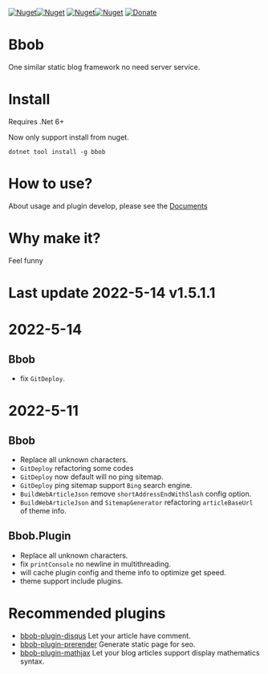 [![Nuget](https://img.shields.io/nuget/v/bbob?label=Bbob&style=flat-square)](https://www.nuget.org/packages/Bbob/)[![Nuget](https://img.shields.io/nuget/dt/bbob?style=flat-square)](https://www.nuget.org/packages/Bbob/)  [![Nuget](https://img.shields.io/nuget/v/bbob.plugin?label=Bbob.Plugin&style=flat-square)](https://www.nuget.org/packages/Bbob.Plugin/)[![Nuget](https://img.shields.io/nuget/dt/bbob.plugin?style=flat-square)](https://www.nuget.org/packages/Bbob/)  [![Donate](https://img.shields.io/badge/Donate-PayPal-green.svg)](https://paypal.me/JinkerLeong?country.x=MY&locale.x=en_US)

# Bbob 
One similar static blog framework no need server service.

# Install
Requires .Net 6+

Now only support install from nuget.
```
dotnet tool install -g bbob
```

# How to use?
About usage and plugin develop, please see the [Documents](https://reknij.github.io/Bbob.Doc/)

# Why make it?
Feel funny

# Last update 2022-5-14 v1.5.1.1
# 2022-5-14
## Bbob
- fix `GitDeploy`.

# 2022-5-11
## Bbob
- Replace all unknown characters.
- `GitDeploy` refactoring some codes
- `GitDeploy` now default will no ping sitemap.
- `GitDeploy` ping sitemap support `Bing` search engine.
- `BuildWebArticleJson` remove `shortAddressEndWithSlash` config option.
- `BuildWebArticleJson` and `SitemapGenerator` refactoring `articleBaseUrl` of theme info.
## Bbob.Plugin
- Replace all unknown characters.
- fix `printConsole` no newline in multithreading.
- will cache plugin config and theme info to optimize get speed.
- theme support include plugins.

# Recommended plugins
- [bbob-plugin-disqus](https://github.com/Reknij/bbob-plugin-disqus) Let your article have comment.
- [bbob-plugin-prerender](https://github.com/Reknij/bbob-plugin-prerender) Generate static page for seo.
- [bbob-plugin-mathjax](https://github.com/Reknij/bbob-plugin-mathjax) Let your blog articles support display mathematics syntax.
